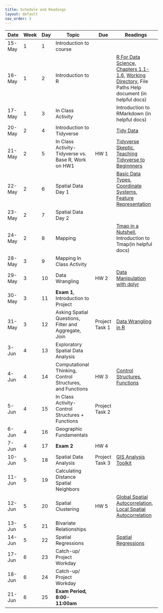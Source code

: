 ```yaml
---
title: Schedule and Readings
layout: default
nav_order: 3
---
```


| Date   | Week | Day | Topic                                      | Due        | Readings        |
|--------|------|-----|--------------------------------------------|------------|-----------------|
| 15-May | 1    | 1   | Introduction to course                     |            |                 |
| 16-May | 1    | 2   | Introduction to R                          |            |   [R For Data Science, Chapters 1.1-1.6](https://r4ds.had.co.nz/introduction.html), [Working Directory](https://intro2r.com/work-d.html), File Paths Help document (in helpful docs)            |
| 17-May | 1    | 3   | In Class Activity                          |            |  Introduction to RMarkdown (in helpful docs)               |
| 20-May | 2    | 4   | Introduction to Tidyverse                  |            | [Tidy Data](https://jhudatascience.org/tidyversecourse/intro.html#tidy-data)                |
| 21-May | 2    | 5   | In Class Activity- Tidyverse vs. Base R, Work on HW1 |HW 1       |      [Tidyverse Skeptic](https://github.com/matloff/TidyverseSkeptic), [Teaching Tidyverse to Beginnners](http://varianceexplained.org/r/teach-tidyverse/)|
| 22-May | 2    | 6   | Spatial Data Day 1                        |            |[Basic Data Types](https://rspatial.org/intr/2-basic-data-types.html), [Coordinate Systems](https://mgimond.github.io/Spatial/chp09_0.html), [Feature Representation](https://mgimond.github.io/Spatial/chp02_0.html)                 |
| 23-May | 2    | 7   | Spatial Data Day 2                        |            |                 |
| 24-May | 2    | 8   | Mapping                                    |            |  [Tmap in a Nutshell](https://r-tmap.github.io/tmap-book/nutshell.html), Introduction to Tmap(in helpful docs)               |
| 28-May | 3    | 9   | Mapping In Class Activity                  |            |                 |
| 29-May | 3    | 10  | Data Wrangling                             |HW 2       |   [Data Manipulation with dplyr](https://cengel.github.io/R-data-wrangling/dplyr.html)              |
| 30-May | 3    | 11  | **Exam 1**, Introduction to Project |            |                 |
| 31-May | 3    | 12  | Asking Spatial Questions,  Filter and Aggregate, Join                 |Project Task 1 |  [Data Wrangling in R](https://bookdown.org/jgscott/DSGI/data-wrangling.html)              |
| 3-Jun  | 4    | 13  | Exploratory Spatial Data Analysis          |            |                 |
| 4-Jun  | 4    | 14  | Computational Thinking, Control Structures, and Functions |HW 3       |  [Control Structures](https://bookdown.org/rdpeng/RProgDA/control-structures.html), [Functions](https://r4ds.hadley.nz/functions.html)               |
| 5-Jun  | 4    | 15  | In Class Activity- Control Structures + Functions      |Project Task 2 |                 |
| 6-Jun  | 4    | 16  | Geographic Fundamentals                    |            |                 |
| 7-Jun  | 4    | 17  | **Exam 2**                                     |HW 4       |                 |
| 10-Jun | 5    | 18  | Spatial Data Analysis                      |Project Task 3 |  [GIS Analysis Toolkit](https://bookdown.org/michael_bcalles/gis-crash-course-in-r/toolkit.html)               |
| 11-Jun | 5    | 19  | Calculating Distance Spatial Neighbors     |            |                 |
| 12-Jun | 5    | 20  | Spatial Clustering                         |HW 5       | [Global Spatial Autocorrelation](https://geodacenter.github.io/workbook/5a_global_auto/lab5a.html), [Local Spatial Autocorrelation](https://geodacenter.github.io/workbook/6a_local_auto/lab6a.html)                |
| 13-Jun | 5    | 21  | Bivariate Relationships                    |            |                 |
| 14-Jun | 5    | 22  | Spatial Regressions                        |            | [Spatial Regressions](http://www.geo.hunter.cuny.edu/~ssun/R-Spatial/spregression.html)                |
| 17-Jun | 6    | 23  | Catch-up/ Project Workday                  |            |                 |
| 18-Jun | 6    | 24  | Catch-up/ Project Workday                  |            |                 |
| 21-Jun | 6    | 25  | **Exam Period, 8:00-11:00am**              |            |                 |

